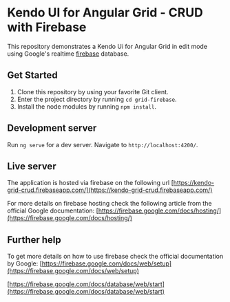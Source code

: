 # Kendo UI for Angular Grid - CRUD with Firebase

This repository demonstrates a Kendo Ui for Angular Grid in edit mode using Google's realtime [firebase](https://firebase.google.com/) database. 

## Get Started

1. Clone this repository by using your favorite Git client.
2. Enter the project directory by running ```cd grid-firebase```.
3. Install the node modules by running ```npm install```.

## Development server

Run `ng serve` for a dev server. Navigate to `http://localhost:4200/`.

## Live server
The application is hosted via firebase on the following url [https://kendo-grid-crud.firebaseapp.com/](https://kendo-grid-crud.firebaseapp.com/)

For more details on firebase hosting check the following article from the official Google documentation:
[https://firebase.google.com/docs/hosting/](https://firebase.google.com/docs/hosting/)

## Further help

To get more details on how to use firebase check the official documentation by Google:
[https://firebase.google.com/docs/web/setup](https://firebase.google.com/docs/web/setup)

[https://firebase.google.com/docs/database/web/start](https://firebase.google.com/docs/database/web/start)
